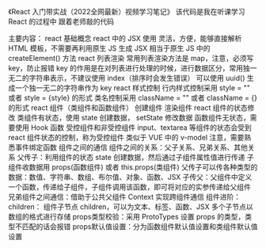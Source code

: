 《React 入门带实战（2022全网最新）视频学习笔记》
该代码是我在听课学习 React 的过程中
跟着老师敲的代码

主要内容：
    react 基础概念
    react 中的 JSX 使用
        灵活，方便，能够直接解析 HTML 模板，不需要再利用原生 JS 生成
        JSX 相当于原生 JS 中的 createElement() 方法
    react 列表渲染
        常用列表渲染方法是 map，注意，必须写 key，防止报错
        key 的作用是在对列表进行处理的时候，进行数据区分，常用独一无二的字符串表示，不建议使用 index（排序时会发生错误）
        可以使用 uuid() 生成一个独一无二的字符串作为 key
    react 样式控制
        行内样式控制采用 style = "" 或者 style = {style} 的形式
        类名控制采用 className = "" 或者 className = {} 的形式
    react 组件（类组件和函数组件）
        创建组件
        渲染组件
    react 组件的状态修改
        类组件有状态，使用 state 创建数据， setState 修改数据
        函数组件无状态，需要使用 Hook 函数
    受控组件和非受控组件
        input、textarea 等组件的状态会受到 react 组件状态的控制，称为受控组件
        类似于 VUE 中的 v-model
        注意，需要熟悉事件绑定函数
    组件之间的通信
        组件之间的关系：父子关系、兄弟关系、其他关系
        父传子：利用组件的状态 state 创建数据，然后通过子组件属性值进行传递
                子组件收数据用 props(函数组件) 或者 this.props(类组件)
                父传子可以传各种类型的数据：数值、字符串、数组、布尔值、对象、函数、JSX
        子传父：父组件中定义一个函数，传递给子组件，子组件调用该函数，即可将对应的实参传递给父组件
        兄弟组件之间通信：借助于公共父组件
        Context 实现跨组件通信
    组件进阶：
        children：
            组件子节点 children，可以为文本、标签、函数、JSX
            多个子节点以数组的格式进行存储
        props类型校验：采用 ProtoTypes 设置 props 的类型，类型不匹配的话会报错
        props默认值设置：分为函数组件默认值设置和类组件默认值设置
        
    
